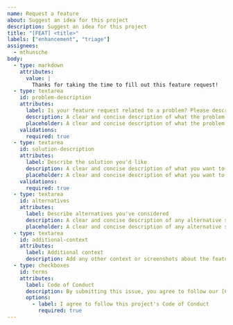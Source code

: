 ```yaml
---
name: Request a feature
about: Suggest an idea for this project
description: Suggest an idea for this project
title: "[FEAT] <title>"
labels: ["enhancement", "triage"]
assignees:
  - mthunsche
body:
  - type: markdown
    attributes:
      value: |
        Thanks for taking the time to fill out this feature request!
  - type: textarea
    id: problem-description
    attributes:
      label: Is your feature request related to a problem? Please describe.
      description: A clear and concise description of what the problem is. Ex. I'm always frustrated when [...]
      placeholder: A clear and concise description of what the problem is.
    validations:
      required: true
  - type: textarea
    id: solution-description
    attributes:
      label: Describe the solution you'd like
      description: A clear and concise description of what you want to happen.
      placeholder: A clear and concise description of what you want to happen.
    validations:
      required: true
  - type: textarea
    id: alternatives
    attributes:
      label: Describe alternatives you've considered
      description: A clear and concise description of any alternative solutions or features you've considered.
      placeholder: A clear and concise description of any alternative solutions or features you've considered.
  - type: textarea
    id: additional-context
    attributes:
      label: Additional context
      description: Add any other context or screenshots about the feature request here.
  - type: checkboxes
    id: terms
    attributes:
      label: Code of Conduct
      description: By submitting this issue, you agree to follow our [Code of Conduct](https://github.com/hunsche/public-detective/blob/main/CODE_OF_CONDUCT.md)
      options:
        - label: I agree to follow this project's Code of Conduct
          required: true
---
```

